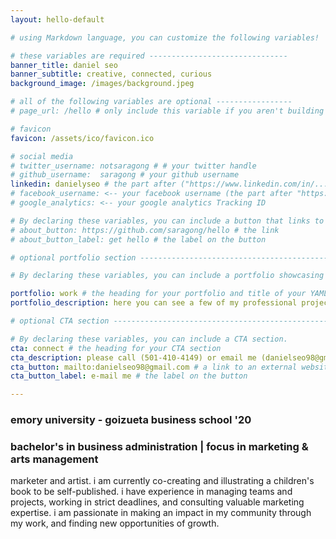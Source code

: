 ```yaml
---
layout: hello-default

# using Markdown language, you can customize the following variables!

# these variables are required -------------------------------
banner_title: daniel seo
banner_subtitle: creative, connected, curious
background_image: /images/background.jpeg

# all of the following variables are optional -----------------
# page_url: /hello # only include this variable if you aren't building the page to your primary domain 

# favicon
favicon: /assets/ico/favicon.ico

# social media
# twitter_username: notsaragong # # your twitter handle
# github_username:  saragong # your github username
linkedin: danielyseo # the part after ("https://www.linkedin.com/in/...")
# facebook_username: <-- your facebook username (the part after "https://www.facebook.com/...")
# google_analytics: <-- your google analytics Tracking ID

# By declaring these variables, you can include a button that links to an external website or to media.
# about_button: https://github.com/saragong/hello # the link
# about_button_label: get hello # the label on the button

# optional portfolio section ------------------------------------------

# By declaring these variables, you can include a portfolio showcasing your work and organize your portfolio's items into a custom layout, all without adding any CSS. In addition, you must 1) create an HTML file in the_includes folder for each project with the text you'd like to display, and 2) create a YAML file in the _data folder describing the order in which each project should be shown and categorized. See `/includes/example.html` and `/_data/work.yml` for examples.

portfolio: work # the heading for your portfolio and title of your YAML file
portfolio_description: here you can see a few of my professional projects and artistic works

# optional CTA section --------------------------------------------------

# By declaring these variables, you can include a CTA section.
cta: connect # the heading for your CTA section
cta_description: please call (501-410-4149) or email me (danielseo98@gmail.com) for any questions or inquiries. # a description to be desplayed below the heading and above the content
cta_button: mailto:danielseo98@gmail.com # a link to an external website or to media
cta_button_label: e-mail me # the label on the button

---			
```

[//]: # (write a bit about yourself here)
### **emory university - goizueta business school '20**

### **bachelor's in business administration | focus in marketing & arts management**

marketer and artist. i am currently co-creating and illustrating a children's book to be self-published. i have experience in managing teams and projects, working in strict deadlines, and consulting valuable marketing expertise. i am passionate in making an impact in my community through my work, and finding new opportunities of growth.
  
